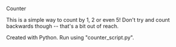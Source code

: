 Counter

This is a simple way to count by 1, 2 or even 5! Don't try and count backwards though -- that's a bit out of reach.

Created with Python. Run using "counter_script.py". 
